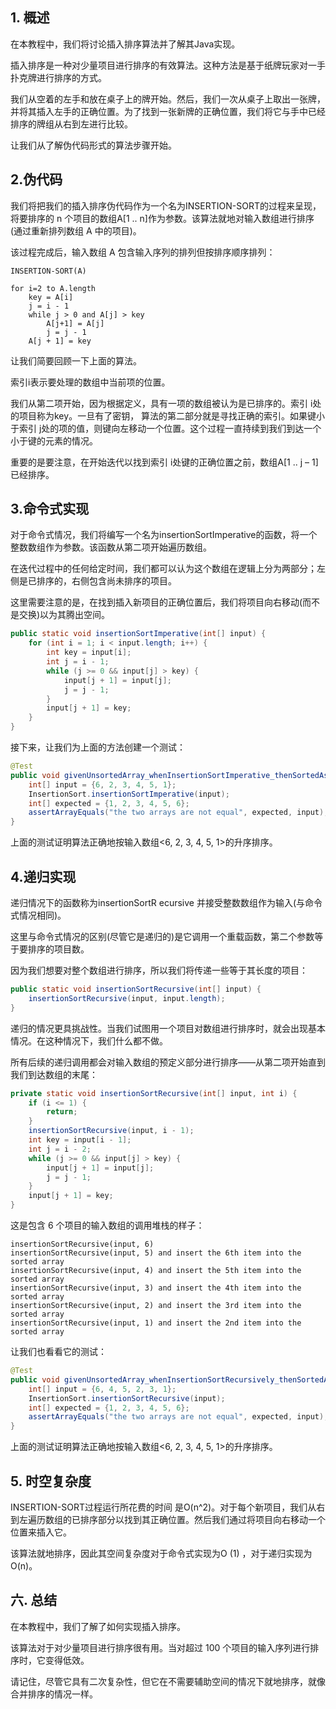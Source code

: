 ## 1. 概述

在本教程中，我们将讨论插入排序算法并了解其Java实现。

插入排序是一种对少量项目进行排序的有效算法。这种方法是基于纸牌玩家对一手扑克牌进行排序的方式。

我们从空着的左手和放在桌子上的牌开始。然后，我们一次从桌子上取出一张牌，并将其插入左手的正确位置。为了找到一张新牌的正确位置，我们将它与手中已经排序的牌组从右到左进行比较。

让我们从了解伪代码形式的算法步骤开始。

## 2.伪代码

我们将把我们的插入排序伪代码作为一个名为INSERTION-SORT的过程来呈现，将要排序的 n 个项目的数组A[1 .. n]作为参数。该算法就地对输入数组进行排序 (通过重新排列数组 A 中的项目)。

该过程完成后，输入数组 A 包含输入序列的排列但按排序顺序排列：

```plaintext
INSERTION-SORT(A)

for i=2 to A.length
    key = A[i]
    j = i - 1 
    while j > 0 and A[j] > key
        A[j+1] = A[j]
        j = j - 1
    A[j + 1] = key
```

让我们简要回顾一下上面的算法。

索引i表示要处理的数组中当前项的位置。

我们从第二项开始，因为根据定义，具有一项的数组被认为是已排序的。索引 i处的项目称为key。一旦有了密钥， 算法的第二部分就是寻找正确的索引。如果键小于索引 j处的项的值，则键向左移动一个位置。这个过程一直持续到我们到达一个小于键的元素的情况。

重要的是要注意，在开始迭代以找到索引 i处键的正确位置之前，数组A[1 .. j – 1]已经排序。

## 3.命令式实现

对于命令式情况，我们将编写一个名为insertionSortImperative的函数，将一个整数数组作为参数。该函数从第二项开始遍历数组。

在迭代过程中的任何给定时间，我们都可以认为这个数组在逻辑上分为两部分；左侧是已排序的，右侧包含尚未排序的项目。

这里需要注意的是，在找到插入新项目的正确位置后，我们将项目向右移动(而不是交换)以为其腾出空间。

```java
public static void insertionSortImperative(int[] input) {
    for (int i = 1; i < input.length; i++) { 
        int key = input[i]; 
        int j = i - 1;
        while (j >= 0 && input[j] > key) {
            input[j + 1] = input[j];
            j = j - 1;
        }
        input[j + 1] = key; 
    }
}
```

接下来，让我们为上面的方法创建一个测试：

```java
@Test
public void givenUnsortedArray_whenInsertionSortImperative_thenSortedAsc() {
    int[] input = {6, 2, 3, 4, 5, 1};
    InsertionSort.insertionSortImperative(input);
    int[] expected = {1, 2, 3, 4, 5, 6};
    assertArrayEquals("the two arrays are not equal", expected, input);
}
```

上面的测试证明算法正确地按输入数组<6, 2, 3, 4, 5, 1>的升序排序。

## 4.递归实现

递归情况下的函数称为insertionSortR ecursive 并接受整数数组作为输入(与命令式情况相同)。

这里与命令式情况的区别(尽管它是递归的)是它调用一个重载函数，第二个参数等于要排序的项目数。

因为我们想要对整个数组进行排序，所以我们将传递一些等于其长度的项目：

```java
public static void insertionSortRecursive(int[] input) {
    insertionSortRecursive(input, input.length);
}
```

递归的情况更具挑战性。当我们试图用一个项目对数组进行排序时，就会出现基本情况。在这种情况下，我们什么都不做。

所有后续的递归调用都会对输入数组的预定义部分进行排序——从第二项开始直到我们到达数组的末尾：

```java
private static void insertionSortRecursive(int[] input, int i) {
    if (i <= 1) {
        return;
    }
    insertionSortRecursive(input, i - 1);
    int key = input[i - 1];
    int j = i - 2;
    while (j >= 0 && input[j] > key) {
        input[j + 1] = input[j];
        j = j - 1;
    }
    input[j + 1] = key;
}
```

这是包含 6 个项目的输入数组的调用堆栈的样子：

```plaintext
insertionSortRecursive(input, 6)
insertionSortRecursive(input, 5) and insert the 6th item into the sorted array
insertionSortRecursive(input, 4) and insert the 5th item into the sorted array
insertionSortRecursive(input, 3) and insert the 4th item into the sorted array
insertionSortRecursive(input, 2) and insert the 3rd item into the sorted array
insertionSortRecursive(input, 1) and insert the 2nd item into the sorted array
```

让我们也看看它的测试：

```java
@Test
public void givenUnsortedArray_whenInsertionSortRecursively_thenSortedAsc() {
    int[] input = {6, 4, 5, 2, 3, 1};
    InsertionSort.insertionSortRecursive(input);
    int[] expected = {1, 2, 3, 4, 5, 6};
    assertArrayEquals("the two arrays are not equal", expected, input);
}
```

上面的测试证明算法正确地按输入数组<6, 2, 3, 4, 5, 1>的升序排序。

## 5. 时空复杂度

INSERTION-SORT过程运行所花费的时间 是O(n^2)。对于每个新项目，我们从右到左遍历数组的已排序部分以找到其正确位置。然后我们通过将项目向右移动一个位置来插入它。

该算法就地排序，因此其空间复杂度对于命令式实现为O (1) ，对于递归实现为O(n)。

## 六. 总结

在本教程中，我们了解了如何实现插入排序。

该算法对于对少量项目进行排序很有用。当对超过 100 个项目的输入序列进行排序时，它变得低效。 

请记住，尽管它具有二次复杂性，但它在不需要辅助空间的情况下就地排序，就像合并排序的情况一样。